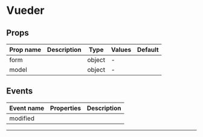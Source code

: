 # Vueder

## Props

| Prop name | Description | Type   | Values | Default |
| --------- | ----------- | ------ | ------ | ------- |
| form      |             | object | -      |         |
| model     |             | object | -      |         |

## Events

| Event name | Properties | Description |
| ---------- | ---------- | ----------- |
| modified   |            |

---
